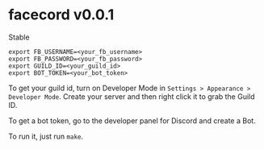 # facecord v0.0.1
Stable

```
export FB_USERNAME=<your_fb_username>
export FB_PASSWORD=<your_fb_password>
export GUILD_ID=<your_guild_id>
export BOT_TOKEN=<your_bot_token>
```


To get your guild id, turn on Developer Mode in `Settings > Appearance > Developer Mode`. Create your server and then right click it to grab the Guild ID.


To get a bot token, go to the developer panel for Discord and create a Bot.


To run it, just run `make`.
